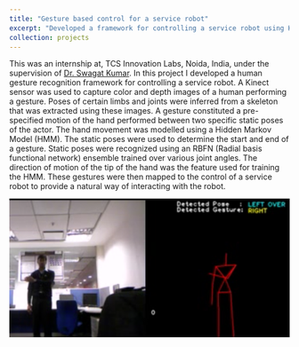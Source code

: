 ```yaml
---
title: "Gesture based control for a service robot"
excerpt: "Developed a framework for controlling a service robot using Human Gestures.<br/> <img src='/images/tcs.png'>"
collection: projects
---
```


This was an internship at, TCS Innovation Labs, Noida, India, under the supervision of [Dr. Swagat Kumar](https://sites.google.com/site/swagatkumar/). In this project I developed a human gesture recognition framework for controlling a service robot. A Kinect sensor was used to capture color and depth images of a human performing a gesture. Poses of certain limbs and joints were inferred from a skeleton that was extracted using these images. A gesture constituted a pre-specified motion of the hand performed between two specific static poses of the actor. The hand movement was modelled using a Hidden Markov Model (HMM). The static poses were used to determine the start and end of a gesture. Static poses were recognized using an RBFN (Radial basis functional network) ensemble trained over various joint angles. The direction of motion of the tip of the hand was the feature used for training the HMM. These gestures were then mapped to the control of a service robot to provide a natural way of interacting with the robot.

<img src='/images/tcs.png'>

